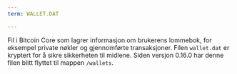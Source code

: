 ```yaml
---
term: WALLET.DAT

---
```

Fil i Bitcoin Core som lagrer informasjon om brukerens lommebok, for eksempel private nøkler og gjennomførte transaksjoner. Filen `wallet.dat` er kryptert for å sikre sikkerheten til midlene. Siden versjon 0.16.0 har denne filen blitt flyttet til mappen `/wallets`.